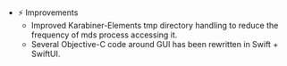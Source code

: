 -   ⚡️ Improvements
    -   Improved Karabiner-Elements tmp directory handling to reduce the frequency of mds process accessing it.
    -   Several Objective-C code around GUI has been rewritten in Swift + SwiftUI.
